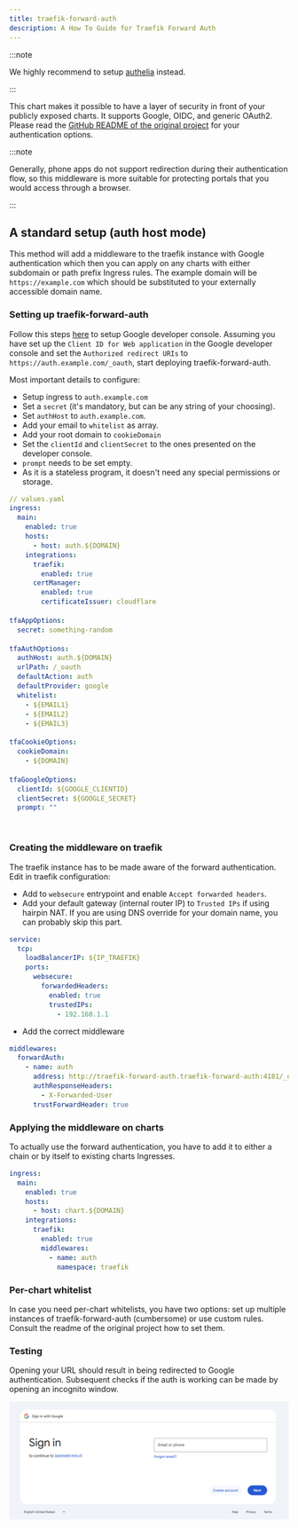 ```yaml
---
title: traefik-forward-auth
description: A How To Guide for Traefik Forward Auth
---
```


:::note

We highly recommend to setup [authelia](/truecharts/charts/stable/authelia/setup-guide) instead.

:::

This chart makes it possible to have a layer of security in front of your publicly exposed charts.
It supports Google, OIDC, and generic OAuth2.
Please read the [GitHub README of the original project](https://github.com/thomseddon/traefik-forward-auth) for your
authentication options.

:::note

Generally, phone apps do not support redirection during their authentication flow, so this middleware is more suitable for
protecting portals that you would access through a browser.

:::

## A standard setup (auth host mode)

This method will add a middleware to the traefik instance with Google authentication which then you can apply on any charts
with either subdomain or path prefix Ingress rules.
The example domain will be `https://example.com` which should be substituted to your externally accessible domain name.

### Setting up traefik-forward-auth
Follow this steps [here](https://github.com/thomseddon/traefik-forward-auth#google) to setup Google developer console.
Assuming you have set up the `Client ID for Web application` in the Google developer console and set the `Authorized redirect URIs` to
`https://auth.example.com/_oauth`, start deploying traefik-forward-auth.

Most important details to configure:
- Setup ingress to `auth.example.com`
- Set a `secret` (it's mandatory, but can be any string of your choosing).
- Set `authHost` to `auth.example.com`.
- Add your email to `whitelist` as array.
- Add your root domain to `cookieDomain`
- Set the `clientId` and `clientSecret` to the ones presented on the developer console.
- `prompt` needs to be set empty.
- As it is a stateless program, it doesn't need any special permissions or storage.

```yaml
// values.yaml
ingress:
  main:
    enabled: true
    hosts:
      - host: auth.${DOMAIN}
    integrations:
      traefik:
        enabled: true
      certManager:
        enabled: true
        certificateIssuer: cloudflare

tfaAppOptions:
  secret: something-random

tfaAuthOptions:
  authHost: auth.${DOMAIN}
  urlPath: /_oauth
  defaultAction: auth
  defaultProvider: google
  whitelist:
    - ${EMAIL1}
    - ${EMAIL2}
    - ${EMAIL3}

tfaCookieOptions:
  cookieDomain:
    - ${DOMAIN}

tfaGoogleOptions:
  clientId: ${GOOGLE_CLIENTID}
  clientSecret: ${GOOGLE_SECRET}
  prompt: ""
```
<br>

### Creating the middleware on traefik

The traefik instance has to be made aware of the forward authentication. Edit in traefik configuration:

- Add to `websecure` entrypoint and enable `Accept forwarded headers`.
- Add your default gateway (internal router IP) to `Trusted IPs` if using hairpin NAT. If you are using DNS override for your
  domain name, you can probably skip this part.

```yaml
service:
  tcp:
    loadBalancerIP: ${IP_TRAEFIK}
    ports:
      websecure:
        forwardedHeaders:
          enabled: true
          trustedIPs:
            - 192.168.1.1
```

- Add the correct middleware

```yaml
middlewares:
  forwardAuth:
    - name: auth
      address: http://traefik-forward-auth.traefik-forward-auth:4181/_oauth
      authResponseHeaders:
        - X-Forwarded-User
      trustForwardHeader: true
```

### Applying the middleware on charts

To actually use the forward authentication, you have to add it to either a chain or by itself to existing charts Ingresses.

```yaml
ingress:
  main:
    enabled: true
    hosts:
      - host: chart.${DOMAIN}
    integrations:
      traefik:
        enabled: true
        middlewares:
          - name: auth
            namespace: traefik
```

### Per-chart whitelist

In case you need per-chart whitelists, you have two options: set up multiple instances of traefik-forward-auth (cumbersome) or
use custom rules. Consult the readme of the original project how to set them.

### Testing

Opening your URL should result in being redirected to Google authentication. Subsequent checks if the auth is working can be
made by opening an incognito window.

![signin](./img/sign_in.png)
